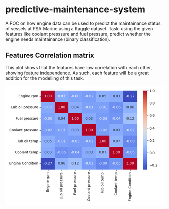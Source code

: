 # predictive-maintenance-system

A POC on how engine data can be used to predict the maintainance status of vessels at PSA Marine using a Kaggle dataset. Task: using the given features like coolant presssure and fuel pressure, predict whether the engine needs maintainance (binary classification).

## Features Correlation matrix
This plot shows that the features have low correlation with each other, showing feature independence. As such, each feature will be a great addition for the modelling of this task.

![Correlation Matrix](imgs/features_correlation_matrix.png)
